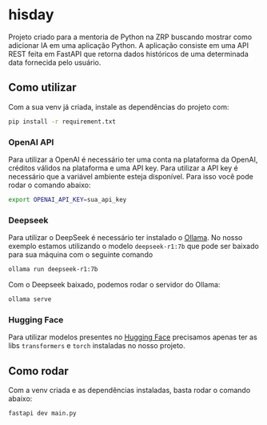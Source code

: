 # hisday

Projeto criado para a mentoria de Python na ZRP buscando mostrar como adicionar IA em uma aplicação Python. A aplicação consiste em uma API REST feita em FastAPI que retorna dados históricos de uma determinada data fornecida pelo usuário.

## Como utilizar

Com a sua venv já criada, instale as dependências do projeto com:

```sh
pip install -r requirement.txt
```

### OpenAI API
Para utilizar a OpenAI é necessário ter uma conta na plataforma da OpenAI, créditos válidos na plataforma e uma API key. Para utilizar a API key é necessário que a variável ambiente esteja disponível. Para isso você pode rodar o comando abaixo:

```sh
export OPENAI_API_KEY=sua_api_key
```

### Deepseek
Para utilizar o DeepSeek é necessário ter instalado o [Ollama](https://ollama.com). No nosso exemplo estamos utilizando o modelo `deepseek-r1:7b` que pode ser baixado para sua máquina com o seguinte comando

```sh
ollama run deepseek-r1:7b
```

Com o Deepseek baixado, podemos rodar o servidor do Ollama:

```sh
ollama serve
```

### Hugging Face
Para utilizar modelos presentes no [Hugging Face](https://huggingface.co) precisamos apenas ter as libs `transformers` e `torch` instaladas no nosso projeto.

## Como rodar
Com a venv criada e as dependências instaladas, basta rodar o comando abaixo:

```sh
fastapi dev main.py
```
